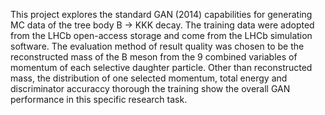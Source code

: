 This project explores the standard GAN (2014) capabilities for generating MC data of the tree body B -> KKK decay. The training data were adopted from the LHCb open-access storage and come from the LHCb simulation software. The evaluation method of result quality was chosen to be the reconstructed mass of the B meson from the 9 combined variables of momentum of each selective daughter particle. Other than reconstructed mass, the distribution of one selected momentum, total energy and discriminator accuraccy thorough the training show the overall GAN performance in this specific research task.
